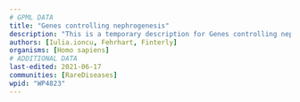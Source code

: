 ```yaml
---
# GPML DATA
title: "Genes controlling nephrogenesis"
description: "This is a temporary description for Genes controlling nephrogenesis"
authors: [Iulia.ioncu, Fehrhart, Finterly]
organisms: [Homo sapiens]
# ADDITIONAL DATA
last-edited: 2021-06-17
communities: [RareDiseases]
wpid: "WP4823"
---
```

